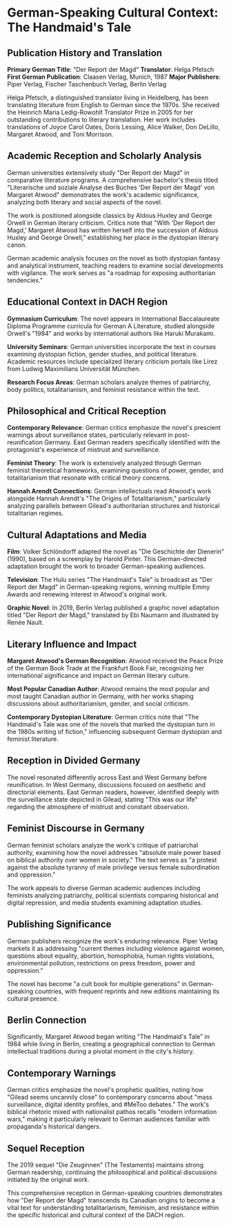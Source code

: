 # German-Speaking Cultural Context: The Handmaid's Tale

## Publication History and Translation

**Primary German Title**: "Der Report der Magd"
**Translator**: Helga Pfetsch
**First German Publication**: Claasen Verlag, Munich, 1987
**Major Publishers**: Piper Verlag, Fischer Taschenbuch Verlag, Berlin Verlag

Helga Pfetsch, a distinguished translator living in Heidelberg, has been translating literature from English to German since the 1970s. She received the Heinrich Maria Ledig-Rowohlt Translator Prize in 2005 for her outstanding contributions to literary translation. Her work includes translations of Joyce Carol Oates, Doris Lessing, Alice Walker, Don DeLillo, Margaret Atwood, and Toni Morrison.

## Academic Reception and Scholarly Analysis

German universities extensively study "Der Report der Magd" in comparative literature programs. A comprehensive bachelor's thesis titled "Literarische und soziale Analyse des Buches 'Der Report der Magd' von Margaret Atwood" demonstrates the work's academic significance, analyzing both literary and social aspects of the novel.

The work is positioned alongside classics by Aldous Huxley and George Orwell in German literary criticism. Critics note that "With 'Der Report der Magd,' Margaret Atwood has written herself into the succession of Aldous Huxley and George Orwell," establishing her place in the dystopian literary canon.

German academic analysis focuses on the novel as both dystopian fantasy and analytical instrument, teaching readers to examine social developments with vigilance. The work serves as "a roadmap for exposing authoritarian tendencies."

## Educational Context in DACH Region

**Gymnasium Curriculum**: The novel appears in International Baccalaureate Diploma Programme curricula for German A Literature, studied alongside Orwell's "1984" and works by international authors like Haruki Murakami.

**University Seminars**: German universities incorporate the text in courses examining dystopian fiction, gender studies, and political literature. Academic resources include specialized literary criticism portals like Lirez from Ludwig Maximilians Universität München.

**Research Focus Areas**: German scholars analyze themes of patriarchy, body politics, totalitarianism, and feminist resistance within the text.

## Philosophical and Critical Reception

**Contemporary Relevance**: German critics emphasize the novel's prescient warnings about surveillance states, particularly relevant in post-reunification Germany. East German readers specifically identified with the protagonist's experience of mistrust and surveillance.

**Feminist Theory**: The work is extensively analyzed through German feminist theoretical frameworks, examining questions of power, gender, and totalitarianism that resonate with critical theory concerns.

**Hannah Arendt Connections**: German intellectuals read Atwood's work alongside Hannah Arendt's "The Origins of Totalitarianism," particularly analyzing parallels between Gilead's authoritarian structures and historical totalitarian regimes.

## Cultural Adaptations and Media

**Film**: Volker Schlöndorff adapted the novel as "Die Geschichte der Dienerin" (1990), based on a screenplay by Harold Pinter. This German-directed adaptation brought the work to broader German-speaking audiences.

**Television**: The Hulu series "The Handmaid's Tale" is broadcast as "Der Report der Magd" in German-speaking regions, winning multiple Emmy Awards and renewing interest in Atwood's original work.

**Graphic Novel**: In 2019, Berlin Verlag published a graphic novel adaptation titled "Der Report der Magd," translated by Ebi Naumann and illustrated by Renée Nault.

## Literary Influence and Impact

**Margaret Atwood's German Recognition**: Atwood received the Peace Prize of the German Book Trade at the Frankfurt Book Fair, recognizing her international significance and impact on German literary culture.

**Most Popular Canadian Author**: Atwood remains the most popular and most taught Canadian author in Germany, with her works shaping discussions about authoritarianism, gender, and social criticism.

**Contemporary Dystopian Literature**: German critics note that "The Handmaid's Tale was one of the novels that marked the dystopian turn in the 1980s writing of fiction," influencing subsequent German dystopian and feminist literature.

## Reception in Divided Germany

The novel resonated differently across East and West Germany before reunification. In West Germany, discussions focused on aesthetic and directorial elements. East German readers, however, identified deeply with the surveillance state depicted in Gilead, stating "This was our life" regarding the atmosphere of mistrust and constant observation.

## Feminist Discourse in Germany

German feminist scholars analyze the work's critique of patriarchal authority, examining how the novel addresses "absolute male power based on biblical authority over women in society." The text serves as "a protest against the absolute tyranny of male privilege versus female subordination and oppression."

The work appeals to diverse German academic audiences including feminists analyzing patriarchy, political scientists comparing historical and digital repression, and media students examining adaptation studies.

## Publishing Significance

German publishers recognize the work's enduring relevance. Piper Verlag markets it as addressing "current themes including violence against women, questions about equality, abortion, homophobia, human rights violations, environmental pollution, restrictions on press freedom, power and oppression."

The novel has become "a cult book for multiple generations" in German-speaking countries, with frequent reprints and new editions maintaining its cultural presence.

## Berlin Connection

Significantly, Margaret Atwood began writing "The Handmaid's Tale" in 1984 while living in Berlin, creating a geographical connection to German intellectual traditions during a pivotal moment in the city's history.

## Contemporary Warnings

German critics emphasize the novel's prophetic qualities, noting how "Gilead seems uncannily close" to contemporary concerns about "mass surveillance, digital identity profiles, and #MeToo debates." The work's biblical rhetoric mixed with nationalist pathos recalls "modern information wars," making it particularly relevant to German audiences familiar with propaganda's historical dangers.

## Sequel Reception

The 2019 sequel "Die Zeuginnen" (The Testaments) maintains strong German readership, continuing the philosophical and political discussions initiated by the original work.

This comprehensive reception in German-speaking countries demonstrates how "Der Report der Magd" transcends its Canadian origins to become a vital text for understanding totalitarianism, feminism, and resistance within the specific historical and cultural context of the DACH region.